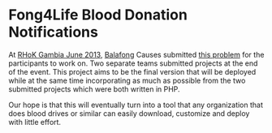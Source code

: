 # Fong4Life Blood Donation Notifications

At [RHoK Gambia June 2013](http://www.rhok.org/event/rhok-gambia-june-2013 "RHoK Gambia - June 2013"),
[Balafong](http://www.balafong.com "Balafong Website") Causes submitted
[this problem](http://www.rhok.org/node/107443 "Fong4life RHoK Problem Definition")
for the participants to work on. Two separate teams submitted projects at the end of the event.
This project aims to be the final version that will be deployed while at the same time incorporating as
much as possible from the two submitted projects which were both written in PHP.

Our hope is that this will eventually turn into a tool that any organization that does blood drives or similar
can easily download,  customize and deploy with little effort.
